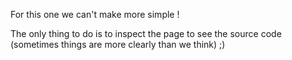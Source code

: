 For this one we can't make more simple !

The only thing to do is to inspect the page to see the source code (sometimes things are more clearly than we think) ;) 

